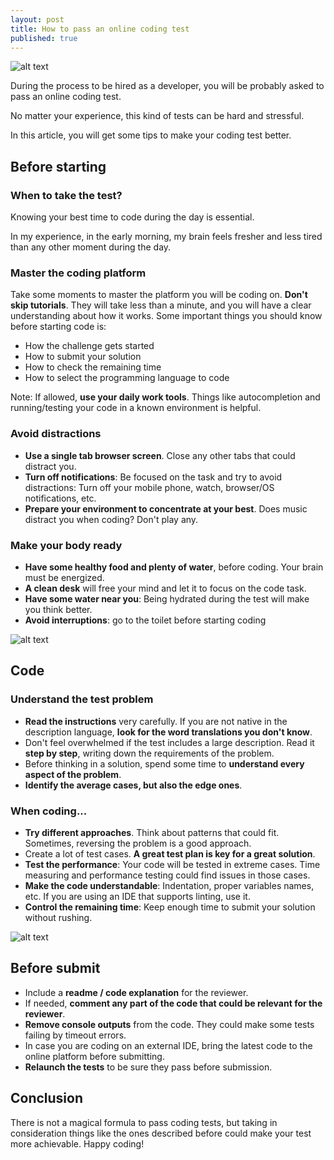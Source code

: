 ```yaml
---
layout: post
title: How to pass an online coding test
published: true
---
```


![alt text](https://source.unsplash.com/rgrZVTjuuPw/ "")

During the process to be hired as a developer, you will be probably asked to pass an online coding test.

No matter your experience, this kind of tests can be hard and stressful.

In this article, you will get some tips to make your coding test better.

## Before starting

### When to take the test?
Knowing your best time to code during the day is essential.

In my experience, in the early morning, my brain feels fresher and less tired than any other moment during the day.

### Master the coding platform

Take some moments to master the platform you will be coding on.
**Don't skip tutorials**. They will take less than a minute, and you will have a clear understanding about how it works.
Some important things you should know before starting code is:
- How the challenge gets started
- How to submit your solution
- How to check the remaining time
- How to select the programming language to code

Note: If allowed, **use your daily work tools**. Things like autocompletion and running/testing your code in a known environment is helpful.

### Avoid distractions
- **Use a single tab browser screen**. Close any other tabs that could distract you.
- **Turn off notifications**: Be focused on the task and try to avoid distractions: Turn off your mobile phone, watch, browser/OS notifications, etc.
- **Prepare your environment to concentrate at your best**. Does music distract you when coding? Don't play any.

### Make your body ready
- **Have some healthy food and plenty of water**, before coding. Your brain must be energized.
- **A clean desk** will free your mind and let it to focus on the code task.
- **Have some water near you**: Being hydrated during the test will make you think better.
- **Avoid interruptions**: go to the toilet before starting coding

![alt text](https://source.unsplash.com/s9CC2SKySJM/ "")

## Code

### Understand the test problem

- **Read the instructions** very carefully. If you are not native in the description language, **look for the word translations you don't know**.
- Don't feel overwhelmed if the test includes a large description. Read it **step by step**, writing down the requirements of the problem.
- Before thinking in a solution, spend some time to **understand every aspect of the problem**.
- **Identify the average cases, but also the edge ones**.

### When coding...

- **Try different approaches**. Think about patterns that could fit. Sometimes, reversing the problem is a good approach.
- Create a lot of test cases. **A great test plan is key for a great solution**.
- **Test the performance**: Your code will be tested in extreme cases. Time measuring and performance testing could find issues in those cases.
- **Make the code understandable**: Indentation, proper variables names, etc. If you are using an IDE that supports linting, use it.
- **Control the remaining time**: Keep enough time to submit your solution without rushing.

![alt text](https://source.unsplash.com/9EUwYOG3MVQ/ "")

## Before submit

- Include a **readme / code explanation** for the reviewer.
- If needed, **comment any part of the code that could be relevant for the reviewer**.
- **Remove console outputs** from the code. They could make some tests failing by timeout errors.
- In case you are coding on an external IDE, bring the latest code to the online platform before submitting.
- **Relaunch the tests** to be sure they pass before submission.

## Conclusion

There is not a magical formula to pass coding tests, but taking in consideration things like the ones described before could make your test more achievable.
Happy coding!

